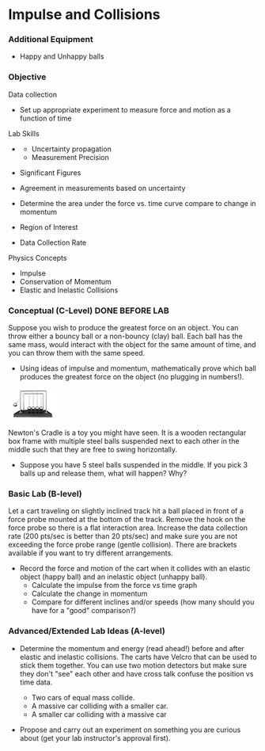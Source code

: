 # Impulse and Collisions


### Additional Equipment

- Happy and Unhappy balls

### Objective

Data collection

- Set up appropriate experiment to measure force and motion as a function of time

Lab Skills

- 
  - Uncertainty propagation
  - Measurement Precision

- Significant Figures
- Agreement in measurements based on uncertainty

- Determine the area under the force vs. time curve compare to change in momentum 
- Region of Interest
- Data Collection Rate

Physics Concepts

- Impulse 
- Conservation of Momentum 
- Elastic and Inelastic Collisions

### Conceptual (C-Level) DONE BEFORE LAB

Suppose you wish to produce the greatest force on an object. You can throw either a bouncy ball or a non-bouncy (clay) ball. Each ball has the same mass, would interact with the object for the same amount of time, and you can throw them with the same speed.

- Using ideas of impulse and momentum, mathematically prove which ball produces the greatest force on the object (no plugging in numbers!).

 ![Newton's cradle](newtons-cradle.png)

Newton's Cradle is a toy you might have seen. It is a wooden rectangular box frame with multiple steel balls suspended next to each other in the middle such that they are free to swing horizontally.

- Suppose you have 5 steel balls suspended in the middle. If you pick 3 balls up and release them, what will happen? Why?

### Basic Lab (B-level)

Let a cart traveling on slightly inclined track hit a ball placed in front of a force probe mounted at the bottom of the track. Remove the hook on the force probe so there is a flat interaction area. Increase the data collection rate (200 pts/sec is better than 20 pts/sec) and make sure you are not exceeding the force probe range (gentle collision). There are brackets available if you want to try different arrangements.

- Record the force and motion of the cart when it collides with an elastic object (happy ball) and an inelastic object (unhappy ball).
  - Calculate the impulse from the force vs time graph
  - Calculate the change in momentum 
  - Compare for different inclines and/or speeds (how many should you have for a "good" comparison?)

### Advanced/Extended Lab Ideas (A-level)

- Determine the momentum and energy (read ahead!) before and after elastic and inelastic collisions. The carts have Velcro that can be used to stick them together. You can use two motion detectors but make sure they don't "see" each other and have cross talk confuse the position vs time data. 
  - Two cars of equal mass collide. 
  - A massive car colliding with a smaller car.
  - A smaller car colliding with a massive car 

- Propose and carry out an experiment on something you are curious about (get your lab instructor's approval first).
